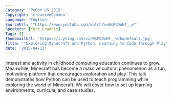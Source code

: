 ```yaml
---
Category: 'PyCon US 2015'
Copyright: 'creativeCommon'
Language: 'English'
SourceUrl: '"https://www.youtube.com/watch?v=WsPQDuHt__w"'
Speakers: [Kurt Grandis]
Tags: []
ThumbnailUrl: 'https://i.ytimg.com/vi/WsPQDuHt__w/hqdefault.jpg'
Title: '"Exploring Minecraft and Python: Learning to Code Through Play"'
date: '2015-04-11'
---
```

Interest and activity in childhood computing education continues to grow. Meanwhile, Minecraft has become a massive cultural phenomenon as a fun, motivating platform that encourages exploration and play. This talk demonstrates how Python can be used to teach programming while exploring the world of Minecraft. We will cover how to set up learning environments, curricula, and case studies.

